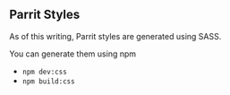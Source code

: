 ## Parrit Styles

As of this writing, Parrit styles are generated using SASS.

You can generate them using npm

- `npm dev:css`
- `npm build:css`

